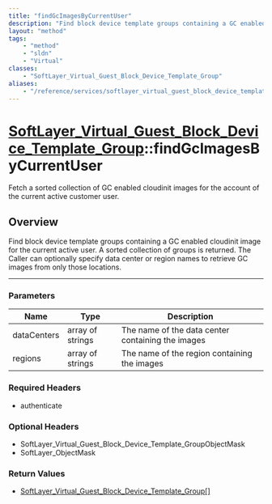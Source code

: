 ```yaml
---
title: "findGcImagesByCurrentUser"
description: "Find block device template groups containing a GC enabled cloudinit image for the current active user. A sorted collecti... "
layout: "method"
tags:
    - "method"
    - "sldn"
    - "Virtual"
classes:
    - "SoftLayer_Virtual_Guest_Block_Device_Template_Group"
aliases:
    - "/reference/services/softlayer_virtual_guest_block_device_template_group/findGcImagesByCurrentUser"
---
```

# [SoftLayer_Virtual_Guest_Block_Device_Template_Group](/reference/services/SoftLayer_Virtual_Guest_Block_Device_Template_Group)::findGcImagesByCurrentUser

Fetch a sorted collection of GC enabled cloudinit images for the account of the current active customer user. 


## Overview 
Find block device template groups containing a GC enabled cloudinit image for the current active user. A sorted collection of groups is returned. The Caller can optionally specify data center or region names to retrieve GC images from only those locations. 

-----

### Parameters 
|Name | Type | Description |
| --- | --- | --- |
|dataCenters| array of strings| The name of the data center containing the images|
|regions| array of strings| The name of the region containing the images|


### Required Headers
* authenticate


### Optional Headers
* SoftLayer_Virtual_Guest_Block_Device_Template_GroupObjectMask
* SoftLayer_ObjectMask

### Return Values
* <a href='/reference/datatypes/SoftLayer_Virtual_Guest_Block_Device_Template_Group'>SoftLayer_Virtual_Guest_Block_Device_Template_Group[] </a>




